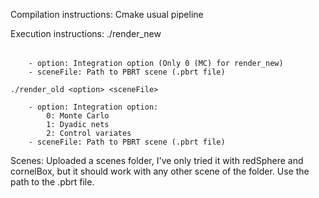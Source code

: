 Compilation instructions: Cmake usual pipeline

Execution instructions:
    ./render_new <option> <sceneFile>

        - option: Integration option (Only 0 (MC) for render_new)
        - sceneFile: Path to PBRT scene (.pbrt file)

    ./render_old <option> <sceneFile>

        - option: Integration option:
            0: Monte Carlo
            1: Dyadic nets
            2: Control variates
        - sceneFile: Path to PBRT scene (.pbrt file)

Scenes:
    Uploaded a scenes folder, I've only tried it with redSphere and cornelBox, but it should work with any other scene of the folder.
    Use the path to the .pbrt file.